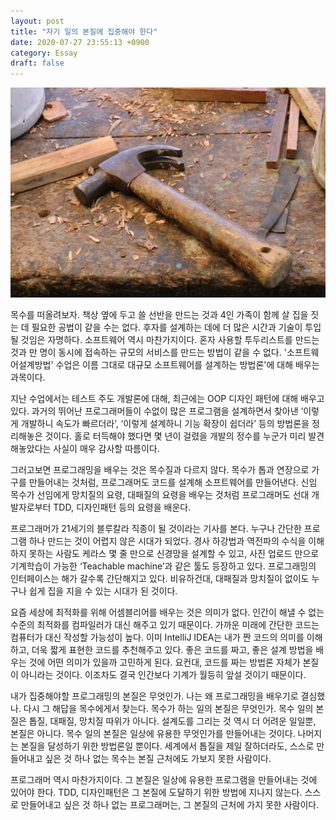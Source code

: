 ```yaml
---
layout: post
title: "자기 일의 본질에 집중해야 한다"
date: 2020-07-27 23:55:13 +0900
category: Essay
draft: false
---
```


![image](../img/hammer.jpg)


목수를 떠올려보자. 책상 옆에 두고 쓸 선반을 만드는 것과 4인 가족이 함께 살 집을 짓는 데 필요한 공법이 같을 수는 없다. 후자를 설계하는 데에 더 많은 시간과 기술이 투입될 것임은 자명하다. 소프트웨어 역시 마찬가지이다. 혼자 사용할 투두리스트를 만드는 것과 만 명이 동시에 접속하는 규모의 서비스를 만드는 방법이 같을 수 없다. '소프트웨어설계방법' 수업은 이름 그대로 대규모 소프트웨어를 설계하는 방법론'에 대해 배우는 과목이다.

지난 수업에서는 테스트 주도 개발론에 대해, 최근에는 OOP 디자인 패턴에 대해 배우고 있다. 과거의 뛰어난 프로그래머들이 수없이 많은 프로그램을 설계하면서 찾아낸 ‘이렇게 개발하니 속도가 빠르더라’, ‘이렇게 설계하니 기능 확장이 쉽더라’ 등의 방법론을 정리해놓은 것이다. 홀로 터득해야 했다면 몇 년이 걸렸을 개발의 정수를 누군가 미리 발견해놓았다는 사실이 매우 감사할 따름이다.

그러고보면 프로그래밍을 배우는 것은 목수질과 다르지 않다. 목수가 톱과 연장으로 가구를 만들어내는 것처럼, 프로그래머도 코드를 설계해 소프트웨어를 만들어낸다. 신임 목수가 선임에게 망치질의 요령, 대패질의 요령을 배우는 것처럼 프로그래머도 선대 개발자로부터 TDD, 디자인패턴 등의 요령을 배운다.

프로그래머가 21세기의 블루칼라 직종이 될 것이라는 기사를 본다. 누구나 간단한 프로그램 하나 만드는 것이 어렵지 않은 시대가 되었다. 경사 하강법과 역전파의 수식을 이해하지 못하는 사람도 케라스 몇 줄 만으로 신경망을 설계할 수 있고, 사진 업로드 만으로 기계학습이 가능한 ‘Teachable machine’과 같은 툴도 등장하고 있다. 프로그래밍의 인터페이스는 해가 갈수록 간단해지고 있다. 비유하건대, 대패질과 망치질이 없이도 누구나 쉽게 집을 지을 수 있는 시대가 된 것이다.

요즘 세상에 최적화를 위해 어셈블리어를 배우는 것은 의미가 없다. 인간이 해낼 수 없는 수준의 최적화를 컴파일러가 대신 해주고 있기 때문이다. 가까운 미래에 간단한 코드는 컴퓨터가 대신 작성할 가능성이 높다. 이미 IntelliJ IDEA는 내가 짠 코드의 의미를 이해하고, 더욱 짧게 표현한 코드를 추천해주고 있다. 좋은 코드를 짜고, 좋은 설계 방법을 배우는 것에 어떤 의미가 있을까 고민하게 된다. 요컨대, 코드를 짜는 방법론 자체가 본질이 아니라는 것이다. 이조차도 결국 인간보다 기계가 월등히 앞설 것이기 때문이다.

내가 집중해야할 프로그래밍의 본질은 무엇인가. 나는 왜 프로그래밍을 배우기로 결심했나. 다시 그 해답을 목수에게서 찾는다. 목수가 하는 일의 본질은 무엇인가. 목수 일의 본질은 톱질, 대패질, 망치질 따위가 아니다. 설계도를 그리는 것 역시 더 어려운 일일뿐, 본질은 아니다. 목수 일의 본질은 일상에 유용한 무엇인가를 만들어내는 것이다. 나머지는 본질을 달성하기 위한 방법론일 뿐이다. 세계에서 톱질을 제일 잘하더라도, 스스로 만들어내고 싶은 것 하나 없는 목수는 본질 근처에도 가보지 못한 사람이다.

프로그래머 역시 마찬가지이다. 그 본질은 일상에 유용한 프로그램을 만들어내는 것에 있어야 한다. TDD, 디자인패턴은 그 본질에 도달하기 위한 방법에 지나지 않는다. 스스로 만들어내고 싶은 것 하나 없는 프로그래머는, 그 본질의 근처에 가지 못한 사람이다.